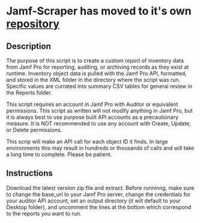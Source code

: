 # Jamf-Scraper has moved to it's own [repository](https://github.com/nverselab/Jamf-Scraper)

## Description

The purpose of this script is to create a custom report of inventory data from Jamf Pro for
reporting, auditing, or archiving records as they exist at runtime.  Inventory object data is pulled
with the Jamf Pro API, formatted, and stored in the XML folder in the directory where the script was run.
Specific values are currated into summary CSV tables for general review in the Reports folder.

This script requires an account in Jamf Pro with Auditor or equivalent permissions. This script
as written will not modify anything in Jamf Pro, but it is always best to use purpose built API accounts
as a precautionary measure.  It is NOT recommended to use any account with Create, Update, or Delete
permissions.

This scrip will make an API call for each object ID it finds.  In large environments this may result
in hundreds or thousands of calls and will take a long time to complete.  Please be patient.

## Instructions

Download the latest version zip file and extract.  Before runninng, make sure to change the base_url to 
your Jamf Pro server, change the credentials for your auditor API account, set an output directory (it
will default to your Desktop folder), and uncomment the lines at the bottom which correspond to the reports
you want to run.
